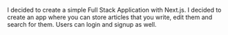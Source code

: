 I decided to create a simple Full Stack Application with Next.js. I decided to create an app where you can store articles that you write, edit them and search for them. Users can login and signup as well. 
